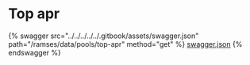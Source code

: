 # Top apr

{% swagger src="../../../../../.gitbook/assets/swagger.json" path="/ramses/data/pools/top-apr" method="get" %}
[swagger.json](../../../../../.gitbook/assets/swagger.json)
{% endswagger %}
